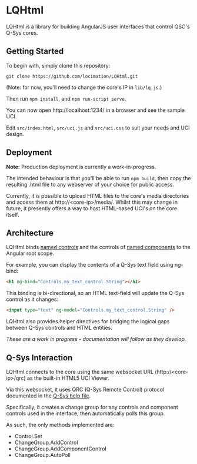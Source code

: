# LQHtml

LQHtml is a library for building AngularJS user interfaces that control QSC's Q-Sys cores.


## Getting Started

To begin with, simply clone this repository:
```
git clone https://github.com/locimation/LQHtml.git
```

(Note: for now, you'll need to change the core's IP in `lib/lq.js`.)

Then run `npm install`, and `npm run-script serve`.

You can now open http://localhost:1234/ in a browser and see the sample UCI.

Edit `src/index.html`, `src/uci.js` and `src/uci.css` to suit your needs and UCI design.


## Deployment
**Note:** Production deployment is currently a work-in-progress.

The intended behaviour is that you'll be able to run `npm build`, then copy the resulting .html file to any webserver of your choice for public access.

Currently, it is possible to upload HTML files to the core's media directories and access them at http://&lt;core-ip&gt;/media/.
Whilst this may change in future, it presently offers a way to host HTML-based UCI's on the core itself. 


## Architecture

LQHtml binds [named controls](https://q-syshelp.qsc.com/Content/Schematic_Library/external_control.htm) and the controls of [named components](https://training.qsc.com/mod/book/view.php?id=1178) to the Angular root scope.

For example, you can display the contents of a Q-Sys text field using ng-bind:

```html
<h1 ng-bind="Controls.my_text_control.String"></h1>
```

This binding is bi-directional, so an HTML text-field will update the Q-Sys control as it changes:
```html
<input type="text" ng-model="Controls.my_text_control.String" />
```

LQHtml also provides helper directives for bridging the logical gaps between Q-Sys controls and HTML entities.

*These are a work in progress - documentation will follow as they develop.*


## Q-Sys Interaction

LQHtml connects to the core using the same websocket URL (http://&lt;core-ip&gt;/qrc) as the built-in HTML5 UCI Viewer.

Via this websocket, it uses QRC (Q-Sys Remote Control) protocol documented in the [Q-Sys help file](https://q-syshelp.qsc.com/Content/External_Control/Q-Sys_Remote_Control/QRC.htm).

Specifically, it creates a change group for any controls and component controls used in the interface, then automatically polls this group.

As such, the only methods implemented are:
- Control.Set
- ChangeGroup.AddControl
- ChangeGroup.AddComponentControl
- ChangeGroup.AutoPoll
